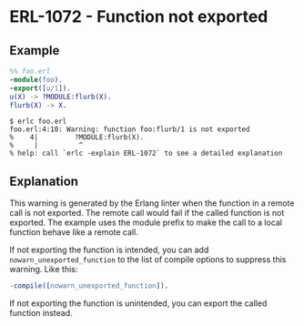 # ERL-1072 - Function not exported

## Example

```erlang
%% foo.erl
-module(foo).
-export([u/1]).
u(X) -> ?MODULE:flurb(X).
flurb(X) -> X.
```

```
$ erlc foo.erl
foo.erl:4:10: Warning: function foo:flurb/1 is not exported
%    4|         ?MODULE:flurb(X).
%     |          ^
% help: call `erlc -explain ERL-1072` to see a detailed explanation
```

## Explanation

This warning is generated by the Erlang linter when the function in a remote
call is not exported. The remote call would fail if the called function
is not exported. The example uses the module prefix to make the call
to a local function behave like a remote call. 

If not exporting the function is intended, you can add `nowarn_unexported_function`
to the list of compile options to suppress this warning. Like this:

```erlang 
-compile([nowarn_unexported_function]).
```

If not exporting the function is unintended, you can export the called
function instead.

